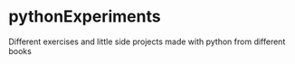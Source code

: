 # pythonExperiments
Different exercises and little side projects made with python from different books
